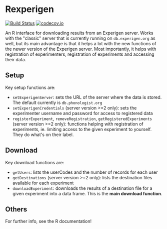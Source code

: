 # Rexperigen

[![Build Status](https://travis-ci.org/aquincum/Rexperigen.svg?branch=master)](https://travis-ci.org/aquincum/Rexperigen)
[![codecov.io](https://codecov.io/github/aquincum/Rexperigen/coverage.svg?branch=master)](https://codecov.io/github/aquincum/Rexperigen?branch=master)

An R interface for downloading results from an Experigen server. Works with the "classic" server that is currently running on `db.experigen.org` as well, but its main advantage is that it helps a lot with the new functions of the newer version of the Experigen server. Most importantly, it helps with registration of experimenters, registration of experiments and accessing their data.


## Setup

Key setup functions are:

- `setExperigenServer`: sets the URL of the  server where the data is stored. The default currently is `db.phonologist.org`
- `setExperigenCredentials` (server version >=2 only): sets the experimenter username and password for access to registered data
- `registerExperiment`, `removeRegistration`, `getRegisteredExperiments` (server version >=2 only): functions helping with registration of experiments, ie. limiting access to the given experiment to yourself. They do what's on their label.

## Download

Key download functions are:

- `getUsers`: lists the userCodes and the number of records for each user
- `getDestinations` (server version >=2 only): lists the destination files available for each experiment
- `downloadExperiment`: downloads the results of a destination file for a given experiment into a data frame. This is the **main download function**.

## Others

For further info, see the R documentation!
